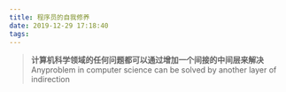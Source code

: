 ```yaml
---
title: 程序员的自我修养
date: 2019-12-29 17:18:40
tags:
---
```


> **计算机科学领域的任何问题都可以通过增加一个间接的中间层来解决**
> Anyproblem in computer science can be solved by another layer of indirection 